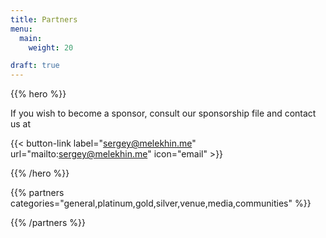 ```yaml
---
title: Partners
menu:
  main:
    weight: 20

draft: true
---
```


{{% hero %}}

If you wish to become a sponsor, consult our sponsorship file and contact us at

{{< button-link label="sergey@melekhin.me"
                url="mailto:sergey@melekhin.me"
                icon="email" >}}


{{% /hero %}}


<!-- Parteners list -->

{{% partners categories="general,platinum,gold,silver,venue,media,communities" %}}

{{% /partners %}}
